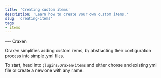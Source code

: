 ```yaml
---
title: 'Creating custom items'
description: 'Learn how to create your own custom items.'
slug: 'creating-items'
tags:
- items
---
```


<versions>

--- Oraxen

Oraxen simplifies adding custom items, by abstracting their configuration process into simple .yml files. 

To start, head into `plugins/Oraxen/items` and either choose and existing yml file or create a new one with any name.


</versions>
